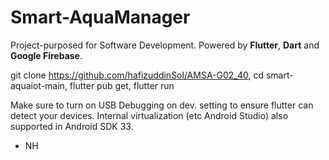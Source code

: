 # Smart-AquaManager
 Project-purposed for Software Development. Powered by **Flutter**, **Dart** and **Google Firebase**. 
 
git clone https://github.com/hafizuddinSol/AMSA-G02_40, 
cd smart-aquaiot-main, 
flutter pub get, 
flutter run

Make sure to turn on USB Debugging on dev. setting to ensure flutter can detect your devices. 
Internal virtualization (etc Android Studio) also supported in Android SDK 33.  

- NH
